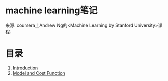 # machine learning笔记
来源: coursera上Andrew Ng的\<Machine Learning by Stanford University\>课程.

# 目录
1. [Introduction](1.introduction/README.md)
2. [Model and Cost Function](1.Model_Cost_Function/README.md)